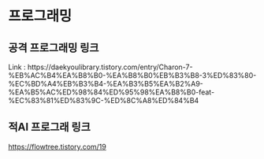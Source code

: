 # 프로그래밍
## 공격 프로그래밍 링크
<p> Link : https://daekyoulibrary.tistory.com/entry/Charon-7-%EB%AC%B4%EA%B8%B0-%EA%B8%B0%EB%B3%B8-3%ED%83%80-%EC%BD%A4%EB%B3%B4-%EA%B3%B5%EA%B2%A9-%EA%B5%AC%ED%98%84%ED%95%98%EA%B8%B0-feat-%EC%83%81%ED%83%9C-%ED%8C%A8%ED%84%B4</p>

## 적AI 프로그래 링크
https://flowtree.tistory.com/19
